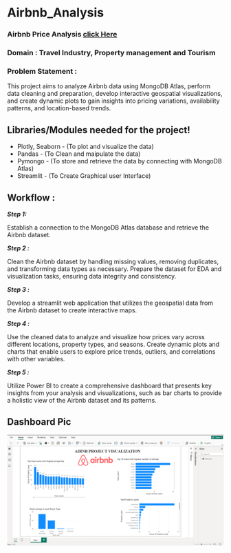 # Airbnb_Analysis
### Airbnb Price Analysis [click Here](https://airbnb-1-okqg.onrender.com)

### Domain : Travel Industry, Property management and Tourism

### Problem Statement :

This project aims to analyze Airbnb data using MongoDB Atlas, perform data cleaning and preparation, develop interactive geospatial visualizations, and create dynamic plots to gain insights into pricing variations, availability patterns, and location-based trends.

## Libraries/Modules needed for the project!
* Plotly, Seaborn - (To plot and visualize the data)
* Pandas - (To Clean and maipulate the data)
* Pymongo - (To store and retrieve the data by connecting with MongoDB Atlas)
* Streamlit - (To Create Graphical user Interface)

## Workflow :

***Step 1:*** 

Establish a connection to the MongoDB Atlas database and retrieve the Airbnb dataset.

***Step 2 :***

Clean the Airbnb dataset by handling missing values, removing duplicates, and transforming data types as necessary. Prepare the dataset for EDA and visualization tasks, ensuring data integrity and consistency.

***Step 3 :***

Develop a streamlit web application that utilizes the geospatial data from the Airbnb dataset to create interactive maps.

***Step 4 :***

Use the cleaned data to analyze and visualize how prices vary across different locations, property types, and seasons. Create dynamic plots and charts that enable users to explore price trends, outliers, and correlations with other variables.

***Step 5 :***

Utilize Power BI to create a comprehensive dashboard that presents key insights from your analysis and visualizations, such as bar charts to provide a holistic view of the Airbnb dataset and its patterns.

## Dashboard Pic

![Airbnb-dashboard](readme-image/Airbnb-dashboard.png "Airbnb Dashboard Image.")

